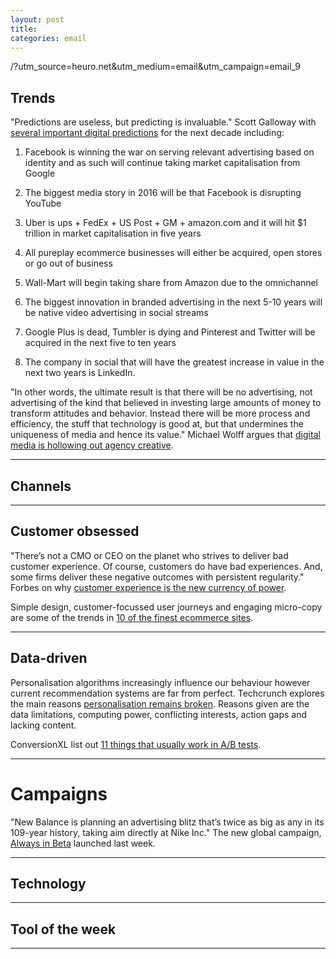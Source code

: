 ```yaml
---
layout: post
title:
categories: email
---
```


/?utm_source=heuro.net&utm_medium=email&utm_campaign=email_9

## Trends

"Predictions are useless, but predicting is invaluable." Scott Galloway with [several important digital predictions][digitalpred] for the next decade including:

1. Facebook is winning the war on serving relevant advertising based on identity and as such will continue taking market capitalisation from Google

2. The biggest media story in 2016 will be that Facebook is disrupting YouTube

3. Uber is ups + FedEx + US Post + GM + amazon.com and it will hit $1 trillion in market capitalisation in five years

4. All pureplay ecommerce businesses will either be acquired, open stores or go out of business

5. Wall-Mart will begin taking share from Amazon due to the omnichannel

6. The biggest innovation in branded advertising in the next 5-10 years will be native video advertising in social streams

7. Google Plus is dead, Tumbler is dying and Pinterest and Twitter will be acquired in the next five to ten years

8. The company in social that will have the greatest increase in value in the next two years is LinkedIn.

[digitalpred]:http://www.l2inc.com/cannes-lions-rand-darwins-baby-uber/2015/blog?utm_source=heuro.net&utm_medium=email&utm_campaign=email_9

"In other words, the ultimate result is that there will be no advertising, not advertising of the kind that believed in investing large amounts of money to transform attitudes and behavior. Instead there will be more process and efficiency, the stuff that technology is good at, but that undermines the uniqueness of media and hence its value." Michael Wolff argues that [digital media is hollowing out agency creative][endad].

[endad]:https://www.linkedin.com/pulse/end-advertising-we-know-michael-wolff?utm_source=heuro.net&utm_medium=email&utm_campaign=email_9

***

## Channels

***

## Customer obsessed

"There’s not a CMO or CEO on the planet who strives to deliver bad customer experience. Of course, customers do have bad experiences. And, some firms deliver these negative outcomes with persistent regularity." Forbes on why [customer experience is the new currency of power][cximp].

[cximp]:http://www.forbes.com/sites/rogerdooley/2015/07/02/customer-experience/?utm_source=heuro.net&utm_medium=email&utm_campaign=email_9

Simple design, customer-focussed user journeys and engaging micro-copy are some of the trends in [10 of the finest ecommerce sites][10ecom].

[10ecom]:https://econsultancy.com/blog/66647-10-of-the-finest-mobile-ecommerce-sites/?utm_source=heuro.net&utm_medium=email&utm_campaign=email_9

***

## Data-driven

Personalisation algorithms increasingly influence our behaviour however current recommendation systems are far from perfect. Techcrunch explores the main reasons [personalisation remains broken][personalisalgo]. Reasons given are the data limitations, computing power, conflicting interests, action gaps and lacking content.

[personalisalgo]:http://techcrunch.com/2015/06/25/the-future-of-algorithmic-personalization/?utm_source=heuro.net&utm_medium=email&utm_campaign=email_9

ConversionXL list out [11 things that usually work in A/B tests][abtests].

[abtests]:https://conversionxl.com/11-things-that-work-more-often-than-not-in-ab-tests/?utm_source=heuro.net&utm_medium=email&utm_campaign=email_9

***

# Campaigns

"New Balance is planning an advertising blitz that’s twice as big as any in its 109-year history, taking aim directly at Nike Inc." The new global campaign, [Always in Beta][nbvnike] launched last week.

[nbvnike]:http://www.bloomberg.com/news/articles/2015-07-01/new-balance-to-challenge-nike-with-its-biggest-ad-campaign-ever?utm_source=heuro.net&utm_medium=email&utm_campaign=email_9

***

## Technology

***

## Tool of the week

***
